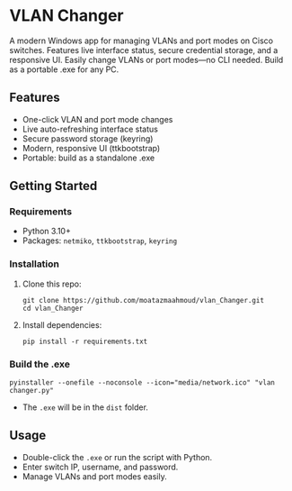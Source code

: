# VLAN Changer

A modern Windows app for managing VLANs and port modes on Cisco switches. Features live interface status, secure credential storage, and a responsive UI. Easily change VLANs or port modes—no CLI needed. Build as a portable .exe for any PC.

## Features
- One-click VLAN and port mode changes
- Live auto-refreshing interface status
- Secure password storage (keyring)
- Modern, responsive UI (ttkbootstrap)
- Portable: build as a standalone .exe

## Getting Started

### Requirements
- Python 3.10+
- Packages: `netmiko`, `ttkbootstrap`, `keyring`

### Installation
1. Clone this repo:
   ```
   git clone https://github.com/moatazmaahmoud/vlan_Changer.git
   cd vlan_Changer
   ```
2. Install dependencies:
   ```
   pip install -r requirements.txt
   ```

### Build the .exe
```
pyinstaller --onefile --noconsole --icon="media/network.ico" "vlan changer.py"
```
- The `.exe` will be in the `dist` folder.

## Usage
- Double-click the `.exe` or run the script with Python.
- Enter switch IP, username, and password.
- Manage VLANs and port modes easily.
